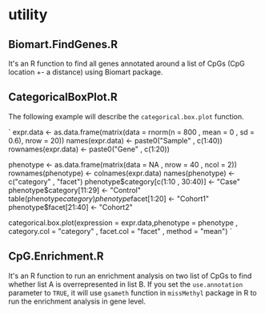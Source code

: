 # utility
## Biomart.FindGenes.R
It's an R function to find all genes annotated around a list of CpGs (CpG location +- a distance) using Biomart package. 
## CategoricalBoxPlot.R
The following example will describe the `categorical.box.plot` function. 

`
expr.data <- as.data.frame(matrix(data = rnorm(n = 800 , mean = 0 , sd = 0.6), nrow = 20))
names(expr.data) <- paste0("Sample" , c(1:40))
rownames(expr.data) <- paste0("Gene" , c(1:20))

phenotype <- as.data.frame(matrix(data = NA , nrow = 40 , ncol = 2))
rownames(phenotype) <- colnames(expr.data)
names(phenotype) <- c("category" , "facet")
phenotype$category[c(1:10 , 30:40)] <- "Case"
phenotype$category[11:29] <- "Control"
table(phenotype$category)
phenotype$facet[1:20] <- "Cohort1"
phenotype$facet[21:40] <- "Cohort2"

categorical.box.plot(expression = expr.data,phenotype = phenotype , category.col = "category" , facet.col = "facet" , method = "mean")
`

## CpG.Enrichment.R
It's an R function to run an enrichment analysis on two list of CpGs to find whether list A is overrepresented in list B. If you set the `use.annotation` parameter to `TRUE`, it will use `gsameth` function in `missMethyl` package in R to run the enrichment analysis in gene level.
